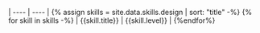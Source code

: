 | ---- | ---- |
{% assign skills = site.data.skills.design | sort: "title" -%}
{% for skill in skills -%}
| {{skill.title}} | {{skill.level}} |
{%endfor%}